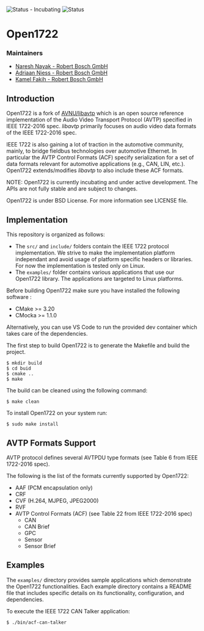 ![Status - Incubating](https://img.shields.io/static/v1?label=Status&message=Incubating&color=FEFF3A&style=for-the-badge) 
![Status](https://github.com/covesa/open1722/actions/workflows/build-all.yml/badge.svg)

# Open1722

### Maintainers

* [Naresh Nayak - Robert Bosch GmbH](https://github.com/nayakned)
* [Adriaan Niess - Robert Bosch GmbH](https://github.com/adriaan-niess)
* [Kamel Fakih - Robert Bosch GmbH](https://github.com/kamelfakihh/)

## Introduction

Open1722 is a fork of [AVNU/libavtp](https://github.com/Avnu/libavtp) which is an open source reference implementation of the Audio Video Transport Protocol (AVTP) specified in IEEE 1722-2016 spec. _libavtp_ primarily focuses on audio video data formats of the IEEE 1722-2016 spec.

IEEE 1722 is also gaining a lot of traction in the automotive community, mainly, to bridge fieldbus technologies over automotive Ethernet. In particular the AVTP Control Formats (ACF) specify serialization for a set of data formats relevant for automotive applications (e.g., CAN, LIN, etc.). Open1722 extends/modifies _libavtp_ to also include these ACF formats.

NOTE: Open1722 is currently incubating and under active development. The APIs are not fully stable and are subject to changes.

Open1722 is under BSD License. For more information see LICENSE file.

## Implementation

This repository is organized as follows:
- The `src/` and `include/` folders contain the IEEE 1722 protocol implementation. We strive to make the implementation platform independant and avoid usage of platform specific headers or libraries. For now the implementation is tested only on Linux.
- The `examples/` folder contains various applications that use our Open1722 library. The applications are targeted to Linux platforms.

Before building Open1722 make sure you have installed the following software :
* CMake >= 3.20
* CMocka >= 1.1.0

Alternatively, you can use VS Code to run the provided dev container which takes care of the dependencies.

The first step to build Open1722 is to generate the Makefile and build the project.
```
$ mkdir build
$ cd buid
$ cmake ..
$ make
```

The build can be cleaned using the following command:
```
$ make clean
```

To install Open1722 on your system run:
```
$ sudo make install
```

## AVTP Formats Support

AVTP protocol defines several AVTPDU type formats (see Table 6 from IEEE 1722-2016 spec).

The following is the list of the formats currently supported by Open1722:
 - AAF (PCM encapsulation only)
 - CRF
 - CVF (H.264, MJPEG, JPEG2000)
 - RVF
 - AVTP Control Formats (ACF) (see Table 22 from IEEE 1722-2016 spec)
    - CAN
    - CAN Brief
    - GPC
    - Sensor
    - Sensor Brief

## Examples

The `examples/` directory provides sample applications which demonstrate the Open1722 functionalities. Each example directory contains a README file that includes specific details on its functionality, configuration, and dependencies.

To execute the IEEE 1722 CAN Talker application:
```
$ ./bin/acf-can-talker
```
